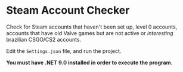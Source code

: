# Steam Account Checker

Check for Steam accounts that haven't been set up, level 0 accounts, accounts that have old Valve games but are not active or _interesting_ brazilian CSGO/CS2 accounts.

Edit the `Settings.json` file, and run the project.

**You must have .NET 9.0 installed in order to execute the program**.

